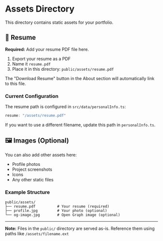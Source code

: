 # Assets Directory

This directory contains static assets for your portfolio.

## 📄 Resume

**Required:** Add your resume PDF file here.

1. Export your resume as a PDF
2. Name it `resume.pdf`
3. Place it in this directory: `public/assets/resume.pdf`

The "Download Resume" button in the About section will automatically link to this file.

### Current Configuration

The resume path is configured in `src/data/personalInfo.ts`:
```typescript
resume: "/assets/resume.pdf"
```

If you want to use a different filename, update this path in `personalInfo.ts`.

## 🖼️ Images (Optional)

You can also add other assets here:
- Profile photos
- Project screenshots
- Icons
- Any other static files

### Example Structure

```
public/assets/
├── resume.pdf          # Your resume (required)
├── profile.jpg         # Your photo (optional)
└── og-image.jpg        # Open Graph image (optional)
```

---

**Note:** Files in the `public/` directory are served as-is. Reference them using paths like `/assets/filename.ext`

